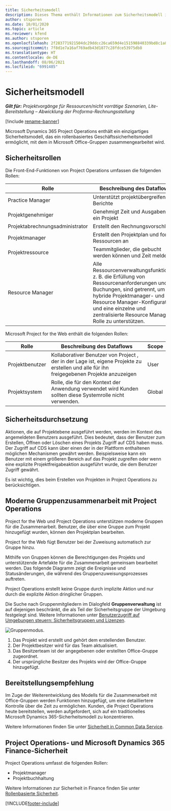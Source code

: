 ```yaml
---
title: Sicherheitsmodell
description: Dieses Thema enthält Informationen zum Sicherheitsmodell in Dynamics 365 Project Operations.
author: stsporen
ms.date: 10/01/2020
ms.topic: article
ms.reviewer: kfend
ms.author: stsporen
ms.openlocfilehash: 2f283771921504dc29ddcc26ca659d4e151598840339bd8c1a857e8bf5dde9ed
ms.sourcegitcommit: 7f8d1e7a16af769adb43d1877c28fdce53975db8
ms.translationtype: HT
ms.contentlocale: de-DE
ms.lasthandoff: 08/06/2021
ms.locfileid: "6991485"
---
```

# <a name="security-model"></a>Sicherheitsmodell

_**Gilt für:** Projektvorgänge für Ressourcen/nicht vorrätige Szenarien, Lite-Bereitstellung – Abwicklung der Proforma-Rechnungsstellung_

[!include [rename-banner](~/includes/cc-data-platform-banner.md)]

Microsoft Dynamics 365 Project Operations enthält ein einzigartiges Sicherheitsmodell, das ein rollenbasiertes Geschäftssicherheitsmodell ermöglicht, mit dem in Microsoft Office-Gruppen zusammengearbeitet wird. 


## <a name="security-roles"></a>Sicherheitsrollen
Die Front-End-Funktionen von Project Operations umfassen die folgenden Rollen:

| Rolle                          | Beschreibung des Dataflows                                                                                                                                                                 | Scope |
|-------------------------------|-----------------------------------------------------------------------------------------------------------------------------------------------------------------------------|------|
| Practice Manager              | Unterstützt projektübergreifende Berichte                                                                                                            | Geschäftseinheit              |
| Projektgenehmiger              | Genehmigt Zeit und Ausgaben für ein Projekt                                                                                                                              | Geschäftseinheit |
| Projektabrechnungsadministrator | Erstellt den Rechnungsvorschlag                                                                                                                                                 | Geschäftseinheit |
| Projektmanager               | Erstellt den Projektplan und fordert Ressourcen an                                                                                                                              | Geschäftseinheit |
| Projektressource              | Teammitglieder, die gebucht werden können und Zeit melden                                                                                                          | Geschäftseinheit|
| Resource Manager              | Alle Ressourcenverwaltungsfunktionen, z. B. die Erfüllung von Ressourcenanforderungen und Buchungen, sind getrennt, um eine hybride Projektmanager- und Resource Manager-Konfiguration und eine einzelne und zentralisierte Resource Manager-Rolle zu unterstützen. | Geschäftseinheit |


Microsoft Project for the Web enthält die folgenden Rollen:

| Rolle           | Beschreibung des Dataflows                                                                                                        | Scope  |
|----------------|--------------------------------------------------------------------------------------------------------------------|--------|
| Projektbenutzer   | Kollaborativer Benutzer von Project   , der in der Lage ist, eigene Projekte zu erstellen und alle für ihn freigegebenen Projekte anzuzeigen | User   |
| Projektsystem | Rolle, die für den Kontext der Anwendung   verwendet wird Kunden sollten diese Systemrolle nicht verwenden.                                    | Global |

## <a name="security-enforcement"></a>Sicherheitsdurchsetzung
Aktionen, die auf Projektebene ausgeführt werden, werden im Kontext des angemeldeten Benutzers ausgeführt. Dies bedeutet, dass der Benutzer zum Erstellen, Öffnen oder Löschen eines Projekts Zugriff auf CDS haben muss. Der Zugriff auf CDS kann über einen der in der Plattform enthaltenen möglichen Mechanismen gewährt werden. Beispielsweise kann ein Benutzer mit einem größeren Bereich auf das Projekt zugreifen oder wenn eine explizite Projektfreigabeaktion ausgeführt wurde, die dem Benutzer Zugriff gewährt.

Es ist wichtig, dies beim Erstellen von Projekten in Project Operations zu berücksichtigen.

## <a name="modern-group-collaboration-with-project-operations"></a>Moderne Gruppenzusammenarbeit mit Project Operations
Project for the Web und Project Operations unterstützen moderne Gruppen für die Zusammenarbeit. Benutzer, die über eine Gruppe zum Projekt hinzugefügt wurden, können den Projektplan bearbeiten.

Project for the Web fügt Benutzer bei der Zuweisung automatisch zur Gruppe hinzu.

Mithilfe von Gruppen können die Berechtigungen des Projekts und unterstützende Artefakte für die Zusammenarbeit gemeinsam bearbeitet werden. Das folgende Diagramm zeigt die Ereignisse und Statusänderungen, die während des Gruppenzuweisungsprozesses auftreten.

Project Operations erstellt keine Gruppe durch implizite Aktion und nur durch die explizite Aktion dringlicher Gruppen.

Die Suche nach Gruppenmitgliedern im Dialogfeld **Gruppenverwaltung** ist auf diejenigen beschränkt, die als Teil der Sicherheitsgruppe der Umgebung festgelegt sind. Weitere Informationen unter [Benutzerzugriff auf Umgebungen steuern: Sicherheitsgruppen und Lizenzen](/power-platform/admin/control-user-access).

![Gruppenmodus.](./media/groupsmode.png)

1. Das Projekt wird erstellt und gehört dem erstellenden Benutzer.
2. Der Projektbesitzer wird für das Team aktualisiert.
3. Das Besitzerteam ist der angegebenen oder erstellten Office-Gruppe zugeordnet.
4. Der ursprüngliche Besitzer des Projekts wird der Office-Gruppe hinzugefügt.

## <a name="deployment-recommendation"></a>Bereitstellungsempfehlung
Im Zuge der Weiterentwicklung des Modells für die Zusammenarbeit mit Office-Gruppen werden Funktionen hinzugefügt, um eine detailliertere Kontrolle über die Zeit zu ermöglichen. Kunden, die Project Operations heute bereitstellen, werden aufgefordert, sich auf ein traditionelles Microsoft Dynamics 365-Sicherheitsmodell zu konzentrieren.

Weitere Informationen finden Sie unter [Sicherheit in Common Data Service](/power-platform/admin/wp-security).

## <a name="project-operations-and-microsoft-dynamics-365-finance-security"></a>Project Operations- und Microsoft Dynamics 365 Finance-Sicherheit
Project Operations umfasst die folgenden Rollen:

- Projektmanager
- Projektbuchhaltung

Weitere Informationen zur Sicherheit in Finance finden Sie unter [Rollenbasierte Sicherheit](/dynamics365/fin-ops-core/dev-itpro/sysadmin/role-based-security).




[!INCLUDE[footer-include](../includes/footer-banner.md)]